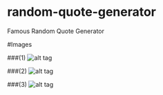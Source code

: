 # random-quote-generator

Famous Random Quote Generator <br />

#Images

###(1)
![alt tag](http://imgur.com/0ErRJTE.png)

###(2)
![alt tag](http://imgur.com/8TVj8Vk.png)

###(3)
![alt tag](http://imgur.com/u9pr5OY.png)
